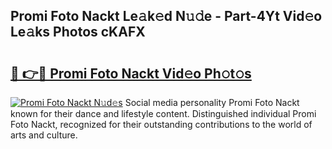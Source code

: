 ## Promi Foto Nackt Le𝚊k𝚎d N𝚞𝚍e - Part-4Yt Vid𝚎o Le𝚊ks Photos cKAFX

# <h2><a href="http://fb95zsv.evod.top/?m=Promi+Foto+Nackt">🔗 👉🔴 Promi Foto Nackt Vid𝚎o Ph𝚘t𝚘s</a></h2>

[![Promi Foto Nackt N𝚞d𝚎s](https://i.imgur.com/8V9OHl7.gif)](http://fb95zsv.evod.top/?m=Promi+Foto+Nackt)
Social media personality Promi Foto Nackt known for their dance and lifestyle content. Distinguished individual Promi Foto Nackt, recognized for their outstanding contributions to the world of arts and culture. 
